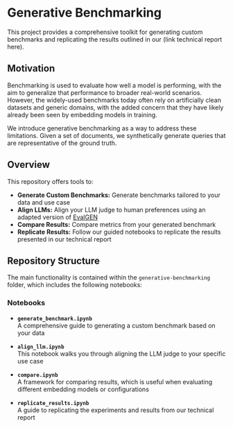 # Generative Benchmarking

This project provides a comprehensive toolkit for generating custom benchmarks and replicating the results outlined in our (link technical report here).

## Motivation

Benchmarking is used to evaluate how well a model is performing, with the aim to generalize that performance to broader real-world scenarios. However, the widely-used benchmarks today often rely on artificially clean datasets and generic domains, with the added concern that they have likely already been seen by embedding models in training.

We introduce generative benchmarking as a way to address these limitations. Given a set of documents, we synthetically generate queries that are representative of the ground truth.


## Overview
This repository offers tools to:
- **Generate Custom Benchmarks:** Generate benchmarks tailored to your data and use case
- **Align LLMs:** Align your LLM judge to human preferences using an adapted version of [EvalGEN](https://arxiv.org/pdf/2404.12272)
- **Compare Results:** Compare metrics from your generated benchmark
- **Replicate Results:** Follow our guided notebooks to replicate the results presented in our technical report

## Repository Structure
The main functionality is contained within the `generative-benchmarking` folder, which includes the following notebooks:

### Notebooks
- **`generate_benchmark.ipynb`**  
  A comprehensive guide to generating a custom benchmark based on your data

- **`align_llm.ipynb`**  
  This notebook walks you through aligning the LLM judge to your specific use case

- **`compare.ipynb`**  
  A framework for comparing results, which is useful when evaluating different embedding models or configurations

- **`replicate_results.ipynb`**  
  A guide to replicating the experiments and results from our technical report